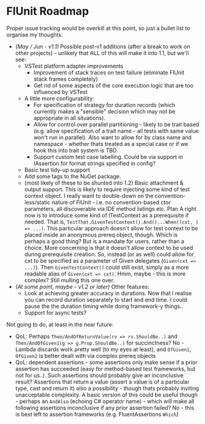 ﻿# FlUnit Roadmap

Proper issue tracking would be overkill at this point, so just a bullet list to organise my thoughts:

- *(May / Jun - v1.1)* Possible post-v1 additions (after a break to work on other projects) - unlikely that ALL of this will make it into 1.1, but we'll see:
  - VSTest platform adapter improvements
    - Improvement of stack traces on test failure (eliminate FlUnit stack frames completely)
    - Get rid of some aspects of the core execution logic that are too influenced by VSTest
  - A little more configurability:
    - For specification of strategy for duration records (which currently makes a "sensible" decision which may not be appropriate in all situations).
    - Allow for control over parallel partitioning - likely to be trait based (e.g. allow specification of a trait name - all tests with same value won't run in parallel). Also want to allow for by class name and namespace - whether thats treated as a special case or if we hook this into trait system is TBD.
    - Support custom test case labelling. Could be via support in IAssertion for format strings specified in config?
  - Basic test tidy-up support
  - Add some tags to the NuGet package.
  - (most likely of these to be shunted into 1.2) Basic attachment & output support.
This is likely to require injecting some kind of test context object.
I really want to double-down on the convention-less/static nature of FlUnit - i.e. no convention-based ctor parameters, all discoverable via IDE method listings etc.
Plan A right now is to introduce some kind of ITestContext as a prerequisite if needed.
That is, `TestThat.GivenTestContext().And()...When((cxt, ) => ...)`.
This particular approach doesn't allow for test context to be placed inside an anonymous prereq object, though.
Which is perhaps a good thing? But is a mandate for users, rather than a choice.
More concerning is that it doesn't allow context to be used during prerequisite creation.
So, instead (or as well) could allow for cxt to be specified as a parameter of Given delegates (`Given(cxt => ...)`).
Then `GivenTestContext()` could still exist, simply as a more readable alias of `Given(cxt => cxt)`.
Hmm, maybe - this is more complex?
Still mulling this one over.
- *(At some point, maybe - v1.2 or later)* Other features:
  - Look at achieving greater accuracy in durations. Now that I realise you can record duration separately to start and end time. I could pause the the duration timing while doing framework-y things..
  - Support for async tests?

Not going to do, at least in the near future:
- QoL: Perhaps `Then/AndOfReturnValue(rv => rv.ShouldBe..)` and `Then/AndOfGiven1(g => g.Prop.ShouldBe..)` for succinctness? No - Lambda discards work pretty well (to my eyes at least), and `OfGiven1`, `OfGiven2` is better dealt with via complex prereq objects
- QoL: dependent assertions - some assertions only make sense if a prior assertion has succeeded (easy for method-based test frameworks, but not for us..). Such assertions should probably give an inconclusive result? Assertions that return a value (assert a value is of a particular type, cast and return it) also a possibility - though thats probably inviting unacceptable complexity. A basic version of this could be useful though - perhaps an `AndAlso` (echoing C# operator name) - which will make all following assertions inconclusive if any prior assertion failed? No - this is best left to assertion frameworks (e.g. FluentAssertions `Which`)
